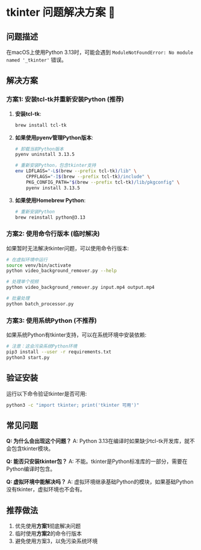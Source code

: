 # tkinter 问题解决方案 🔧

## 问题描述
在macOS上使用Python 3.13时，可能会遇到 `ModuleNotFoundError: No module named '_tkinter'` 错误。

## 解决方案

### 方案1: 安装tcl-tk并重新安装Python (推荐)

1. **安装tcl-tk**:
   ```bash
   brew install tcl-tk
   ```

2. **如果使用pyenv管理Python版本**:
   ```bash
   # 卸载当前Python版本
   pyenv uninstall 3.13.5
   
   # 重新安装Python，包含tkinter支持
   env LDFLAGS="-L$(brew --prefix tcl-tk)/lib" \
       CPPFLAGS="-I$(brew --prefix tcl-tk)/include" \
       PKG_CONFIG_PATH="$(brew --prefix tcl-tk)/lib/pkgconfig" \
       pyenv install 3.13.5
   ```

3. **如果使用Homebrew Python**:
   ```bash
   # 重新安装Python
   brew reinstall python@3.13
   ```

### 方案2: 使用命令行版本 (临时解决)

如果暂时无法解决tkinter问题，可以使用命令行版本:

```bash
# 在虚拟环境中运行
source venv/bin/activate
python video_background_remover.py --help

# 处理单个视频
python video_background_remover.py input.mp4 output.mp4

# 批量处理
python batch_processor.py
```

### 方案3: 使用系统Python (不推荐)

如果系统Python有tkinter支持，可以在系统环境中安装依赖:

```bash
# 注意：这会污染系统Python环境
pip3 install --user -r requirements.txt
python3 start.py
```

## 验证安装

运行以下命令验证tkinter是否可用:

```bash
python3 -c "import tkinter; print('tkinter 可用')"
```

## 常见问题

**Q: 为什么会出现这个问题？**
A: Python 3.13在编译时如果缺少tcl-tk开发库，就不会包含tkinter模块。

**Q: 能否只安装tkinter包？**
A: 不能。tkinter是Python标准库的一部分，需要在Python编译时包含。

**Q: 虚拟环境中能解决吗？**
A: 虚拟环境继承基础Python的模块，如果基础Python没有tkinter，虚拟环境也不会有。

## 推荐做法

1. 优先使用**方案1**彻底解决问题
2. 临时使用**方案2**的命令行版本
3. 避免使用方案3，以免污染系统环境